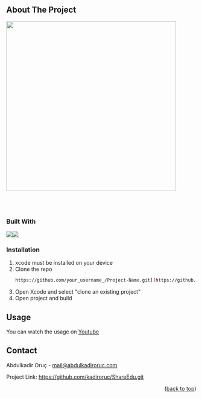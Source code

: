 

<!-- ABOUT THE PROJECT -->
## About The Project

<img src="https://github.com/kadiroruc/ShareEdu/assets/92309764/a025c044-c6be-4aa4-826e-f26e35764ac2" height=450 />

<br/><br/>
### Built With

<img src="https://img.shields.io/badge/swift-%23FA7343.svg?&style=for-the-badge&logo=swift&logoColor=white&color=black"/><img src="https://img.shields.io/badge/firebase-%23FA7343.svg?&style=for-the-badge&logo=firebase&color=white"/>


### Installation

1. xcode must be installed on your device
2. Clone the repo
   ```sh
   https://github.com/your_username_/Project-Name.git](https://github.com/kadiroruc/ShareEdu.git
   ```
3. Open Xcode and select "clone an existing project"
4. Open project and build



<!-- USAGE EXAMPLES -->
## Usage

You can watch the usage on
<a href ="https://youtu.be/krVUO4pdLPw" target="_blank">Youtube</a>



<!-- CONTACT -->
## Contact

Abdulkadir Oruç - mail@abdulkadiroruc.com

Project Link: https://github.com/kadiroruc/ShareEdu.git

<p align="right">(<a href="#readme-top">back to top</a>)</p>

